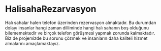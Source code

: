 # HalisahaRezarvasyon

Halı sahalar halen telefon üzerinden rezervasyon almaktadır. Bu durumdan dolayı insanlar hangi zaman dilliminde hangi halı sahanın boş olduğunu bilememektedir ve birçok telefon görüşmesi yapmak zorunda kalmaktadır. Biz de projemizde bu sorunu çözmek ve insanların daha kaliteli hizmet almalarını amaçlamaktayız. 
